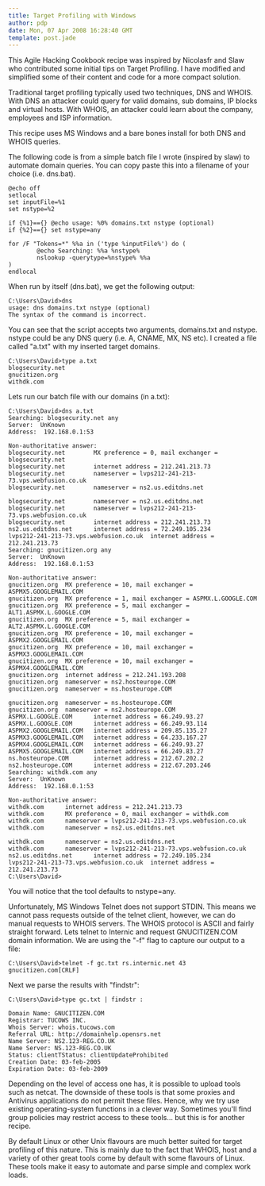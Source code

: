 ```yaml
---
title: Target Profiling with Windows
author: pdp
date: Mon, 07 Apr 2008 16:28:40 GMT
template: post.jade
---
```


This Agile Hacking Cookbook recipe was inspired by Nicolasfr and Slaw who contributed some initial tips on Target Profiling. I have modified and simplified some of their content and code for a more compact solution.

Traditional target profiling typically used two techniques, DNS and WHOIS. With DNS an attacker could query for valid domains, sub domains, IP blocks and virtual hosts. With WHOIS, an attacker could learn about the company, employees and ISP information.

This recipe uses MS Windows and a bare bones install for both DNS and WHOIS queries. 

The following code is from a simple batch file I wrote (inspired by slaw) to automate domain queries. You can copy paste this into a filename of your choice (i.e. dns.bat).

```batch
@echo off
setlocal
set inputFile=%1
set nstype=%2

if {%1}=={} @echo usage: %0% domains.txt nstype (optional)
if {%2}=={} set nstype=any

for /F "Tokens=*" %%a in ('type %inputFile%') do (
        @echo Searching: %%a %nstype%
        nslookup -querytype=%nstype% %%a
)
endlocal
```

When run by itself (dns.bat), we get the following output:

```batch
C:\Users\David>dns
usage: dns domains.txt nstype (optional)
The syntax of the command is incorrect.
```

You can see that the script accepts two arguments, domains.txt and nstype. nstype could be any DNS query (i.e. A, CNAME, MX, NS etc). I created a file called "a.txt" with my inserted target domains.

```batch
C:\Users\David>type a.txt
blogsecurity.net
gnucitizen.org
withdk.com
```

Lets run our batch file with our domains (in a.txt):

```batch
C:\Users\David>dns a.txt
Searching: blogsecurity.net any
Server:  UnKnown
Address:  192.168.0.1:53

Non-authoritative answer:
blogsecurity.net        MX preference = 0, mail exchanger = blogsecurity.net
blogsecurity.net        internet address = 212.241.213.73
blogsecurity.net        nameserver = lvps212-241-213-73.vps.webfusion.co.uk
blogsecurity.net        nameserver = ns2.us.editdns.net

blogsecurity.net        nameserver = ns2.us.editdns.net
blogsecurity.net        nameserver = lvps212-241-213-73.vps.webfusion.co.uk
blogsecurity.net        internet address = 212.241.213.73
ns2.us.editdns.net      internet address = 72.249.105.234
lvps212-241-213-73.vps.webfusion.co.uk  internet address = 212.241.213.73
Searching: gnucitizen.org any
Server:  UnKnown
Address:  192.168.0.1:53

Non-authoritative answer:
gnucitizen.org  MX preference = 10, mail exchanger = ASPMX5.GOOGLEMAIL.COM
gnucitizen.org  MX preference = 1, mail exchanger = ASPMX.L.GOOGLE.COM
gnucitizen.org  MX preference = 5, mail exchanger = ALT1.ASPMX.L.GOOGLE.COM
gnucitizen.org  MX preference = 5, mail exchanger = ALT2.ASPMX.L.GOOGLE.COM
gnucitizen.org  MX preference = 10, mail exchanger = ASPMX2.GOOGLEMAIL.COM
gnucitizen.org  MX preference = 10, mail exchanger = ASPMX3.GOOGLEMAIL.COM
gnucitizen.org  MX preference = 10, mail exchanger = ASPMX4.GOOGLEMAIL.COM
gnucitizen.org  internet address = 212.241.193.208
gnucitizen.org  nameserver = ns2.hosteurope.COM
gnucitizen.org  nameserver = ns.hosteurope.COM

gnucitizen.org  nameserver = ns.hosteurope.COM
gnucitizen.org  nameserver = ns2.hosteurope.COM
ASPMX.L.GOOGLE.COM      internet address = 66.249.93.27
ASPMX.L.GOOGLE.COM      internet address = 66.249.93.114
ASPMX2.GOOGLEMAIL.COM   internet address = 209.85.135.27
ASPMX3.GOOGLEMAIL.COM   internet address = 64.233.167.27
ASPMX4.GOOGLEMAIL.COM   internet address = 66.249.93.27
ASPMX5.GOOGLEMAIL.COM   internet address = 66.249.83.27
ns.hosteurope.COM       internet address = 212.67.202.2
ns2.hosteurope.COM      internet address = 212.67.203.246
Searching: withdk.com any
Server:  UnKnown
Address:  192.168.0.1:53

Non-authoritative answer:
withdk.com      internet address = 212.241.213.73
withdk.com      MX preference = 0, mail exchanger = withdk.com
withdk.com      nameserver = lvps212-241-213-73.vps.webfusion.co.uk
withdk.com      nameserver = ns2.us.editdns.net

withdk.com      nameserver = ns2.us.editdns.net
withdk.com      nameserver = lvps212-241-213-73.vps.webfusion.co.uk
ns2.us.editdns.net      internet address = 72.249.105.234
lvps212-241-213-73.vps.webfusion.co.uk  internet address = 212.241.213.73
C:\Users\David>
```

You will notice that the tool defaults to nstype=any. 

Unfortunately, MS Windows Telnet does not support STDIN. This means we cannot pass requests outside of the telnet client, however, we can do manual requests to WHOIS servers. The WHOIS protocol is ASCII and fairly straight forward. Lets telnet to Internic and request GNUCITIZEN.COM domain information. We are using the "-f" flag to capture our output to a file:

```batch
C:\Users\David>telnet -f gc.txt rs.internic.net 43
gnucitizen.com[CRLF]
```

Next we parse the results with "findstr":

```batch
C:\Users\David>type gc.txt | findstr :

Domain Name: GNUCITIZEN.COM
Registrar: TUCOWS INC.
Whois Server: whois.tucows.com
Referral URL: http://domainhelp.opensrs.net
Name Server: NS2.123-REG.CO.UK
Name Server: NS.123-REG.CO.UK
Status: clientTStatus: clientUpdateProhibited
Creation Date: 03-feb-2005
Expiration Date: 03-feb-2009
```

Depending on the level of access one has, it is possible to upload tools such as netcat. The downside of these tools is that some proxies and Antivirus applications do not permit these files. Hence, why we try use existing operating-system functions in a clever way. Sometimes you'll find group policies may restrict access to these tools... but this is for another recipe.

By default Linux or other Unix flavours are much better suited for target profiling of this nature. This is mainly due to the fact that WHOIS, host and a variety of other great tools come by default with some flavours of Linux. These tools make it easy to automate and parse simple and complex work loads.
